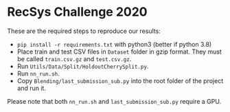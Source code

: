 # RecSys Challenge 2020

These are the required steps to reproduce our results:
* `pip install -r requirements.txt` with python3 (better if python 3.8)
* Place train and test CSV files in `Dataset` folder in gzip format. They must be called `train.csv.gz` and `test.csv.gz`.
* Run `Utils/Data/Split/HoldoutCherrySplit.py`.
* Run `nn_run.sh`.
* Copy `Blending/last_submission_sub.py` into the root folder of the project and run it.

Please note that both `nn_run.sh` and `last_submission_sub.py` require a GPU.